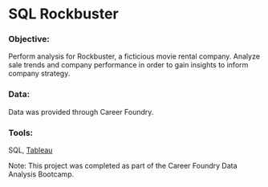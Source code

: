 # SQL Rockbuster

### Objective: 
Perform analysis for Rockbuster, a ficticious movie rental company.  Analyze sale trends and company performance in order to gain insights to inform company strategy.

### Data:
Data was provided through Career Foundry.

### Tools: 
SQL, [Tableau](https://public.tableau.com/app/profile/catherine.mikelson)


Note: This project was completed as part of the Career Foundry Data Analysis Bootcamp.
